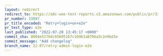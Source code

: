 ```yaml
---
layout: redirect
redirect_to: https://a8c-woo-test-reports.s3.amazonaws.com/public/pr/33997/e2e/index.html
pr_number: 33997
pr_title_encoded: "Retry+login+on+e2e"
pr_test_type: e2e
last_published: "2022-07-20 13:45:17 +0000"
commit_sha: 8004e517bdcb5695167c169b1a8706a3c2e9bd1e
commit_message: "Add changelog"
branch_name: 22-07/retry-admin-login-e2e
---
```

